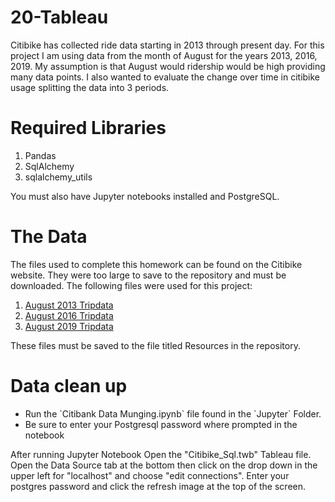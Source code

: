 # 20-Tableau
Citibike has collected ride data starting in 2013 through present day. For this project I am using data from the month of August for the years 2013, 2016, 2019. My assumption is that August would ridership would be high providing many data points. I also wanted to evaluate the change over time in citibike usage splitting the data into 3 periods. 

# Required Libraries
<ol>
    <li>Pandas</li>
    <li>SqlAlchemy</li>
    <li>sqlalchemy_utils</li>
</ol>
You must also have Jupyter notebooks installed and PostgreSQL.

# The Data
The files used to complete this homework can be found on the Citibike website. They were too large to save to the repository and must be downloaded.
The following files were used for this project:
<ol>
    <li><a href = "https://s3.amazonaws.com/tripdata/201308-citibike-tripdata.zip">August 2013 Tripdata</a></li>
    <li><a href = "https://s3.amazonaws.com/tripdata/201608-citibike-tripdata.zip">August 2016 Tripdata</a></li>
    <li><a href = "https://s3.amazonaws.com/tripdata/201908-citibike-tripdata.csv.zip">August 2019 Tripdata</a></li>
</ol>

These files must be saved to the file titled Resources in the repository. 

# Data clean up
<ul>
    <li>Run the `Citibank Data Munging.ipynb` file found in the `Jupyter` Folder.</li>
    <li>Be sure to enter your Postgresql password where prompted in the notebook</li>
</ul>

After running Jupyter Notebook Open the "Citibike_Sql.twb" Tableau file. Open the Data Source tab at the bottom then click on the drop down in the upper left for "localhost" and choose "edit connections". Enter your postgres password and click the refresh image at the top of the screen. 
